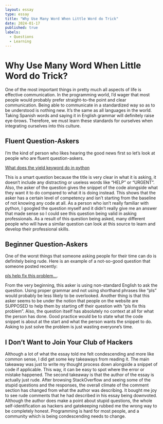 ```yaml
---
layout: essay
type: essay
title: "Why Use Many Word When Little Word do Trick"
date: 2024-01-17
published: true
labels:
  - Questions
  - Learning
---
```


# Why Use Many Word When Little Word do Trick?
One of the most important things in pretty much all aspects of life is effective communication. In the programming world, I’d wager that most people would probably prefer straight-to-the point and clear communication. Being able to communicate in a standardized way so as to be understood is nothing new. It’s the same as all languages in the world. Taking Spanish words and saying it in English grammar will definitely raise eye-brows. Therefore, we must learn these standards for ourselves when integrating ourselves into this culture.

## Fluent Question-Askers
I’m the kind of person who likes hearing the good news first so let’s look at people who are fluent question-askers. 

[What does the yield keyword do in python](https://stackoverflow.com/questions/231767/what-does-the-yield-keyword-do-in-python)

This is a smart question because the title is very clear in what it is asking, it doesn’t include any distracting or useless words like “HELP” or “URGENT”. Also, the asker of the question gives the snippet of the code alongside what they want it to do compared to what it is doing instead. This shows that the asker has a certain level of competency and isn’t starting from the baseline of not knowing any code at all. As a person who isn’t really familiar with python, I googled the question myself and it didn’t really give me an answer that made sense so I could see this question being valid in asking professionals. As a result of this question being asked, many different people who will have a similar question can look at this source to learn and develop their professional skills.

## Beginner Question-Askers

One of the worst things that someone asking people for their time can do is definitely being rude. Here is an example of a not-so-good question that someone posted recently:

[pls help fix this problem...](https://stackoverflow.com/questions/77884525/pls-fix-this-problem-when-ever-i-added-the-security-dependency-in-pom-xml-the).


From the very beginning, this asker is using non-standard English to ask the question. Using proper grammar and not using shorthand phrases like “pls” would probably be less likely to be overlooked. Another thing is that this asker seems to be under the notion that people on the website are SUPPOSED to help them by starting off their question with “pls fix this problem”. Also, the question itself has absolutely no context at all for what the person has done. Good practice would be to state what the code snippet is about at the start and what the person wants the snippet to do. Asking to just solve the problem is just wasting everyone’s time.

## I Don’t Want to Join Your Club of Hackers
Although a lot of what the essay told me felt condescending and more like common sense, I did get some key takeaways from reading it. The main takeaway was just to write my thought process down alongside a snippet of code if applicable. This way, it can be easy to spot where the error or mistake happened. The second takeaway is that the author of the essay is actually just rude. After browsing StackOverflow and seeing some of the stupid questions and the responses, the overall climate of the comment section has changed from what the author was describing. It bought me joy to see rude comments that he had described in his essay being downvoted. Although the author does make a point about stupid questions, the whole self-identification as hackers and gatekeeping rubbed me the wrong way to be completely honest. Programming is hard for most people, and a community which is being condescending needs to change.
